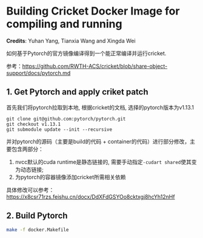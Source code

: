 # Building Cricket Docker Image for compiling and running 

**Credits**: Yuhan Yang, Tianxia Wang and Xingda Wei

如何基于Pytorch的官方镜像编译得到一个能正常编译并运行cricket.

参考：https://github.com/RWTH-ACS/cricket/blob/share-object-support/docs/pytorch.md



## 1. Get Pytorch and apply criket patch 

首先我们将pytorch拉取到本地, 根据cricket的文档, 选择的pytorch版本为v1.13.1

```
git clone git@github.com:pytorch/pytorch.git
git checkout v1.13.1
git submodule update --init --recursive
```

并对pytorch的源码（主要是build的代码 + container的代码）进行部分修改，主要包含两部分：

1. nvcc默认的cuda runtime是静态链接的, 需要手动指定`-cudart shared`使其变为动态链接; 
2. 为pytorch的容器镜像添加cricket所需相关依赖

具体修改可以参考：https://x8csr71rzs.feishu.cn/docx/DdXFdGSYOo8cktxgj8hcYh12nHf



## 2. Build Pytorch 

```Bash
make -f docker.Makefile
```